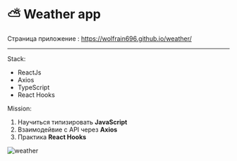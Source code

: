 # :partly_sunny: Weather app 
Страница приложение : https://wolfrain696.github.io/weather/
 ___

Stack:
+ ReactJs
+ Axios
+ TypeScript
+ React Hooks
  
Mission:
1. Научиться типизировать **JavaScript** 
2. Взаимодейвие с API через **Axios**
3. Практика **React Hooks**

![weather](https://ruslan-frontend-developer.ru/static/media/weather.962728b7.png)
